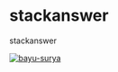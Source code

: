 # stackanswer
stackanswer

[![bayu-surya](https://circleci.com/gh/bayu-surya/stackanswer.svg?style=svg)](https://circleci.com/gh/bayu-surya/stackanswer)

